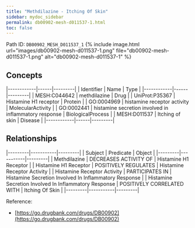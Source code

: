 ```yaml
---
title: "Methdilazine - Itching Of Skin"
sidebar: mydoc_sidebar
permalink: db00902-mesh-d011537-1.html
toc: false 
---
```



Path ID: `DB00902_MESH_D011537_1`
{% include image.html url="images/db00902-mesh-d011537-1.png" file="db00902-mesh-d011537-1.png" alt="db00902-mesh-d011537-1" %}

## Concepts

|------------|------|---------|
| Identifier | Name | Type    |
|------------|------|---------|
| MESH:C044642 | methdilazine | Drug |
| UniProt:P35367 | Histamine H1 receptor | Protein |
| GO:0004969 | histamine receptor activity | MolecularActivity |
| GO:0002441 | histamine secretion involved in inflammatory response | BiologicalProcess |
| MESH:D011537 | Itching of skin | Disease |
|------------|------|---------|

## Relationships

|---------|-----------|---------|
| Subject | Predicate | Object  |
|---------|-----------|---------|
| Methdilazine | DECREASES ACTIVITY OF | Histamine H1 Receptor |
| Histamine H1 Receptor | POSITIVELY REGULATES | Histamine Receptor Activity |
| Histamine Receptor Activity | PARTICIPATES IN | Histamine Secretion Involved In Inflammatory Response |
| Histamine Secretion Involved In Inflammatory Response | POSITIVELY CORRELATED WITH | Itching Of Skin |
|---------|-----------|---------|

Reference: 
  - [https://go.drugbank.com/drugs/DB00902](https://go.drugbank.com/drugs/DB00902)
